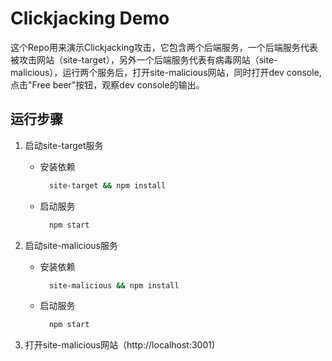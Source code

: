 # Clickjacking Demo

这个Repo用来演示Clickjacking攻击，它包含两个后端服务，一个后端服务代表被攻击网站（site-target），另外一个后端服务代表有病毒网站（site-malicious），运行两个服务后，打开site-malicious网站，同时打开dev console, 点击"Free beer"按钮，观察dev console的输出。

## 运行步骤

1. 启动site-target服务
    - 安装依赖

      ```bash
        site-target && npm install
      ```

    - 启动服务

      ```bash
        npm start
      ```

2. 启动site-malicious服务

    - 安装依赖

      ```bash
        site-malicious && npm install
      ```

    - 启动服务

      ```bash
        npm start
      ```

3. 打开site-malicious网站（http://localhost:3001)